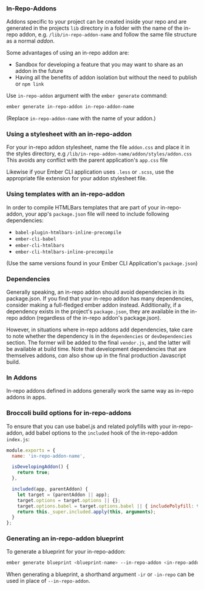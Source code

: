 ### In-Repo-Addons

Addons specific to your project can be created inside your repo and are
generated in the projects `lib` directory in a folder with the name of
the in-repo addon, e.g. `/lib/in-repo-addon-name` and follow the same
file structure as a normal *addon*.

Some advantages of using an in-repo addon are:

- Sandbox for developing a feature that you may want to share as an
  addon in the future
- Having all the benefits of addon isolation but without the need to
  publish or `npm link`

Use `in-repo-addon` argument with the `ember generate` command:

```bash
ember generate in-repo-addon in-repo-addon-name
```

(Replace `in-repo-addon-name` with the name of your addon.)

### Using a stylesheet with an in-repo-addon

For your in-repo addon stylesheet, name the file `addon.css` and place
it in the styles directory, e.g `/lib/in-repo-addon-name/addon/styles/addon.css`
This avoids any conflict with the parent application's `app.css` file

Likewise if your Ember CLI application uses `.less` or `.scss`, use the
appropriate file extension for your addon stylesheet file.

### Using templates with an in-repo-addon
In order to compile HTMLBars templates that are part of your in-repo-addon,
your app's `package.json` file will need to include following dependencies:

- `babel-plugin-htmlbars-inline-precompile`
- `ember-cli-babel`
- `ember-cli-htmlbars`
- `ember-cli-htmlbars-inline-precompile`

(Use the same versions found in your Ember CLI Application's `package.json`)

### Dependencies

Generally speaking, an in-repo addon should avoid dependencies in its package.json.
If you find that your in-repo addon has many dependencies, consider making a full-fledged ember
addon instead. Additionally, if a dependency exists in the project's `package.json`, they are
available in the in-repo addon (regardless of the in-repo addon's package.json).

However, in situations where in-repo addons add dependencies, take care to note whether the
dependency is in the `dependencies` or `devDependencies` section. The former will be added
to the final `vendor.js`, and the latter will be available at build time. Note that development
dependencies that are themselves addons, *can* also show up in the final production Javascript build.

### In Addons

In-repo addons defined in addons generally work the same way as in-repo addons in apps.

### Broccoli build options for in-repo-addons

To ensure that you can use babel.js and related polyfills with your in-repo-addon,
add babel options to the `included` hook of the in-repo-addon `index.js`:

```javascript
module.exports = {
  name: 'in-repo-addon-name',

  isDevelopingAddon() {
    return true;
  },

  included(app, parentAddon) {
    let target = (parentAddon || app);
    target.options = target.options || {};
    target.options.babel = target.options.babel || { includePolyfill: true };
    return this._super.included.apply(this, arguments);
  }
};
```

### Generating an in-repo-addon blueprint

To generate a blueprint for your in-repo-addon:

```bash
ember generate blueprint <blueprint-name> --in-repo-addon <in-repo-addon-name>
```

When generating a blueprint, a shorthand argument `-ir` or `-in-repo` can be
used in place of `--in-repo-addon`.
